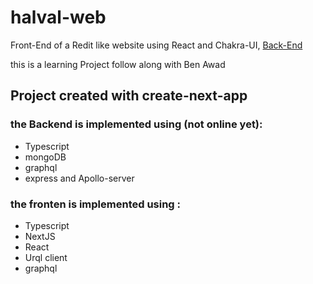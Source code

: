 # halval-web
Front-End of a Redit like website using React and Chakra-UI,
[Back-End](https://github.com/halimtech/halval-server)

this is a learning Project follow along with Ben Awad 
## Project created with create-next-app
### the Backend is implemented using (not online yet):
* Typescript 
* mongoDB 
* graphql 
* express and Apollo-server
### the fronten is implemented using :
* Typescript
* NextJS
* React
* Urql client
* graphql
